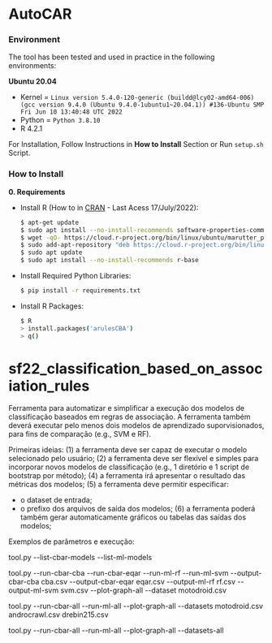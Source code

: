 # AutoCAR

### Environment

The tool has been tested and used in practice in the following environments:

**Ubuntu 20.04**

- Kernel = `Linux version 5.4.0-120-generic (buildd@lcy02-amd64-006) (gcc version 9.4.0 (Ubuntu 9.4.0-1ubuntu1~20.04.1)) #136-Ubuntu SMP Fri Jun 10 13:40:48 UTC 2022`
- Python = `Python 3.8.10`
- R 4.2.1


For Installation, Follow Instructions in **How to Install** Section or Run `setup.sh` Script.

### How to Install

**0. Requirements**

- Install R (How to in [CRAN](https://cran.r-project.org/) - Last Acess 17/July/2022):
    ```sh
    $ apt-get update
    $ sudo apt install --no-install-recommends software-properties-common dirmngr
    $ wget -qO- https://cloud.r-project.org/bin/linux/ubuntu/marutter_pubkey.asc | sudo tee -a /etc/apt/trusted.gpg.d/cran_ubuntu_key.asc
    $ sudo add-apt-repository "deb https://cloud.r-project.org/bin/linux/ubuntu $(lsb_release -cs)-cran40/"
    $ sudo apt update
    $ sudo apt install --no-install-recommends r-base
    ```

- Install Required Python Libraries:
    ```sh
    $ pip install -r requirements.txt
    ```

- Install R Packages:
    ```sh
    $ R
    > install.packages('arulesCBA')
    > q()
    ```

# sf22_classification_based_on_association_rules

Ferramenta para automatizar e simplificar a execução dos modelos de classificação baseados em regras de associação. A ferramenta também deverá executar pelo menos dois modelos de aprendizado suporvisionados, para fins de comparação (e.g., SVM e RF).

Primeiras ideias:
(1) a ferramenta deve ser capaz de executar o modelo selecionado pelo usuário;
(2) a ferramenta deve ser flexível e simples para incorporar novos modelos de classificação (e.g., 1 diretório e 1 script de bootstrap por método);
(4) a ferramenta irá apresentar o resultado das métricas dos modelos;
(5) a ferramenta deve permitir especificar:
- o dataset de entrada;
- o prefixo dos arquivos de saída dos modelos;
(6) a ferramenta poderá também gerar automaticamente gráficos ou tabelas das saídas dos modelos;

Exemplos de parâmetros e execução:

tool.py --list-cbar-models --list-ml-models

tool.py --run-cbar-cba --run-cbar-eqar --run-ml-rf --run-ml-svm --output-cbar-cba cba.csv --output-cbar-eqar eqar.csv --output-ml-rf rf.csv --output-ml-svm svm.csv --plot-graph-all --dataset motodroid.csv

tool.py --run-cbar-all --run-ml-all --plot-graph-all --datasets motodroid.csv androcrawl.csv drebin215.csv

tool.py --run-cbar-all --run-ml-all --plot-graph-all --datasets-all
